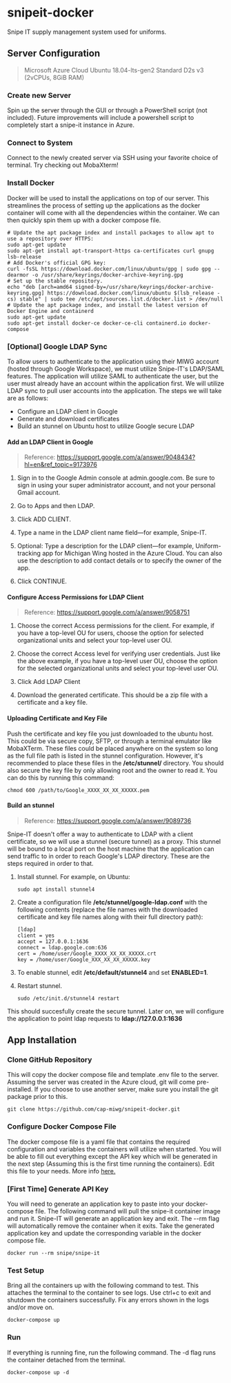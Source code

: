 # snipeit-docker
Snipe IT supply management system used for uniforms.

## Server Configuration
> Microsoft Azure Cloud
> Ubuntu 18.04-lts-gen2
> Standard D2s v3 (2vCPUs, 8GiB RAM)

### Create new Server
Spin up the server through the GUI or through a PowerShell script (not included). Future improvements will include a powershell script to completely start a snipe-it instance in Azure.

### Connect to System
Connect to the newly created server via SSH using your favorite choice of terminal. Try checking out MobaXterm!

### Install Docker
Docker will be used to install the applications on top of our server. This streamlines the process of setting up the applications as the docker container will come with all the dependencies within the container. We can then quickly spin them up with a docker compose file.

    # Update the apt package index and install packages to allow apt to use a repository over HTTPS:
    sudo apt-get update
    sudo apt-get install apt-transport-https ca-certificates curl gnupg lsb-release
    # Add Docker's official GPG key:
    curl -fsSL https://download.docker.com/linux/ubuntu/gpg | sudo gpg --dearmor -o /usr/share/keyrings/docker-archive-keyring.gpg
    # Set up the stable repository.
    echo "deb [arch=amd64 signed-by=/usr/share/keyrings/docker-archive-keyring.gpg] https://download.docker.com/linux/ubuntu $(lsb_release -cs) stable" | sudo tee /etc/apt/sources.list.d/docker.list > /dev/null
    # Update the apt package index, and install the latest version of Docker Engine and containerd
    sudo apt-get update
    sudo apt-get install docker-ce docker-ce-cli containerd.io docker-compose

### [Optional] Google LDAP Sync
To allow users to authenticate to the application using their MIWG account (hosted through Google Workspace), we must utilize Snipe-IT's LDAP/SAML features. The application will utilize SAML to authenticate the user, but the user must already have an account within the application first. We will utilize LDAP sync to pull user accounts into the application. The steps we will take are as follows:
 - Configure an LDAP client in Google
 - Generate and download certificates
 - Build an stunnel on Ubuntu host to utilize Google secure LDAP

#### Add an LDAP Client in Google
> Reference: https://support.google.com/a/answer/9048434?hl=en&ref_topic=9173976

 1. Sign in to the Google Admin console at admin.google.com. Be sure to sign in using your super administrator account, and not your personal Gmail account.
 
 2. Go to Apps and then LDAP.
 
 3. Click ADD CLIENT.
 
 4. Type a name in the LDAP client name field—for example, Snipe-IT.
 
 5. Optional: Type a description for the LDAP client—for example, Uniform-tracking app for Michigan Wing hosted in the Azure Cloud. You can also use the description to add contact details or to specify the owner of the app.
 
 6. Click CONTINUE.

#### Configure Access Permissions for LDAP Client
> Reference: https://support.google.com/a/answer/9058751
 
 1. Choose the correct Access permissions for the client. For example, if you have a top-level OU for users, choose the option for selected organizational units and select your top-level user OU.
 
 2. Choose the correct Access level for verifying user credentials. Just like the above example, if you have a top-level user OU, choose the option for the selected organizational units and select your top-level user OU.
 
 3. Click Add LDAP Client
 
 4. Download the generated certificate. This should be a zip file with a certificate and a key file.

#### Uploading Certificate and Key File
Push the certificate and key file you just downloaded to the ubuntu host. This could be via secure copy, SFTP, or through a terminal emulator like MobaXTerm. These files could be placed anywhere on the system so long as the full file path is listed in the stunnel configuration. However, it's recommended to place these files in the **/etc/stunnel/** directory. You should also secure the key file by only allowing root and the owner to read it. You can do this by running this command:

    chmod 600 /path/to/Google_XXXX_XX_XX_XXXXX.pem

#### Build an stunnel
> Reference: https://support.google.com/a/answer/9089736

Snipe-IT doesn't offer a way to authenticate to LDAP with a client certificate, so we will use a stunnel (secure tunnel) as a proxy. This stunnel will be bound to a local port on the host machine that the application can send traffic to in order to reach Google's LDAP directory. These are the steps required in order to that.

 1. Install stunnel. For example, on Ubuntu:

        sudo apt install stunnel4
 
 2. Create a configuration file **/etc/stunnel/google-ldap.conf** with the following contents (replace the file names with the downloaded certificate and key file names along with their full directory path):

        [ldap]
        client = yes
        accept = 127.0.0.1:1636
        connect = ldap.google.com:636
        cert = /home/user/Google_XXXX_XX_XX_XXXXX.crt
        key = /home/user/Google_XXX_XX_XX_XXXXX.key
 
 3. To enable stunnel, edit **/etc/default/stunnel4** and set **ENABLED=1**.
 
 4. Restart stunnel.

        sudo /etc/init.d/stunnel4 restart
 
This should succesfully create the secure tunnel. Later on, we will configure the application to point ldap requests to **ldap://127.0.0.1:1636**

## App Installation

### Clone GitHub Repository
This will copy the docker compose file and template .env file to the server. Assuming the server was created in the Azure cloud, git will come pre-installed. If you choose to use another server, make sure you install the git package prior to this.

    git clone https://github.com/cap-miwg/snipeit-docker.git

### Configure Docker Compose File
The docker compose file is a yaml file that contains the required configuration and variables the containers will utilize when started. You will be able to fill out everything except the API key which will be generated in the next step (Assuming this is the first time running the containers). Edit this file to your needs. More info [here.](https://snipe-it.readme.io/docs/docker)

### [First Time] Generate API Key
You will need to generate an application key to paste into your docker-compose file. The following command will pull the snipe-it container image and run it. Snipe-IT will generate an application key and exit. The --rm flag will automatically remove the container when it exits. Take the generated application key and update the corresponding variable in the docker compose file.

    docker run --rm snipe/snipe-it

### Test Setup
Bring all the containers up with the following command to test. This attaches the terminal to the container to see logs. Use ctrl+c to exit and shutdown the containers successfully. Fix any errors shown in the logs and/or move on.

    docker-compose up 

### Run
If everything is running fine, run the following command. The -d flag runs the container detached from the terminal.

    docker-compose up -d
